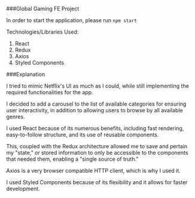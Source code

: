 ###Global Gaming FE Project

In order to start the application, please run `npm start`

Technologies/Libraries Used: 
1. React
2. Redux
3. Axios
4. Styled Components

###Explanation

I tried to mimic Netflix's UI as much as I could, while still implementing the required functionalities for the app. 

I decided to add a carousel to the list of available categories for ensuring user interactivity, in addition to allowing users to browse by all available genres.

I used React because of its numerous benefits, including fast rendering, easy-to-follow structure, and its use of reusable components.

This, coupled with the Redux architecture allowed me to save and pertain my "state," or stored information to only be accessible to the components that needed them, enabling a "single source of truth." 

Axios is a very browser compatible HTTP client, which is why I used it.

I used Styled Components because of its flexibility and it allows for faster development.


